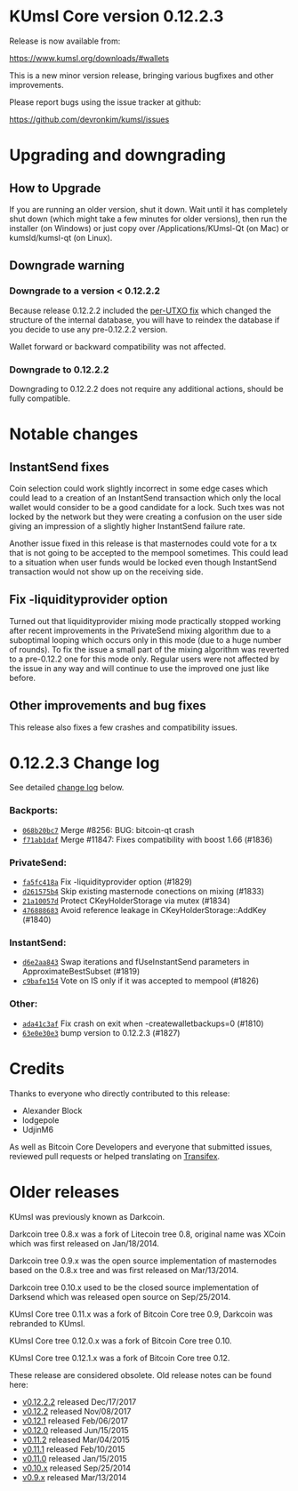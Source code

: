 KUmsl Core version 0.12.2.3
==========================

Release is now available from:

  <https://www.kumsl.org/downloads/#wallets>

This is a new minor version release, bringing various bugfixes and other
improvements.

Please report bugs using the issue tracker at github:

  <https://github.com/devronkim/kumsl/issues>


Upgrading and downgrading
=========================

How to Upgrade
--------------

If you are running an older version, shut it down. Wait until it has completely
shut down (which might take a few minutes for older versions), then run the
installer (on Windows) or just copy over /Applications/KUmsl-Qt (on Mac) or
kumsld/kumsl-qt (on Linux).

Downgrade warning
-----------------

### Downgrade to a version < 0.12.2.2

Because release 0.12.2.2 included the [per-UTXO fix](release-notes/kumsl/release-notes-0.12.2.2.md#per-utxo-fix)
which changed the structure of the internal database, you will have to reindex
the database if you decide to use any pre-0.12.2.2 version.

Wallet forward or backward compatibility was not affected.

### Downgrade to 0.12.2.2

Downgrading to 0.12.2.2 does not require any additional actions, should be
fully compatible.

Notable changes
===============

InstantSend fixes
-----------------

Coin selection could work slightly incorrect in some edge cases which could
lead to a creation of an InstantSend transaction which only the local wallet
would consider to be a good candidate for a lock. Such txes was not locked by
the network but they were creating a confusion on the user side giving an
impression of a slightly higher InstantSend failure rate.

Another issue fixed in this release is that masternodes could vote for a tx
that is not going to be accepted to the mempool sometimes. This could lead to
a situation when user funds would be locked even though InstantSend transaction
would not show up on the receiving side.

Fix -liquidityprovider option
-----------------------------

Turned out that liquidityprovider mixing mode practically stopped working after
recent improvements in the PrivateSend mixing algorithm due to a suboptimal
looping which occurs only in this mode (due to a huge number of rounds). To fix
the issue a small part of the mixing algorithm was reverted to a pre-0.12.2 one
for this mode only. Regular users were not affected by the issue in any way and
will continue to use the improved one just like before.

Other improvements and bug fixes
--------------------------------

This release also fixes a few crashes and compatibility issues.


0.12.2.3 Change log
===================

See detailed [change log](https://github.com/devronkim/kumsl/compare/v0.12.2.2...devronkim:v0.12.2.3) below.

### Backports:
- [`068b20bc7`](https://github.com/devronkim/kumsl/commit/068b20bc7) Merge #8256: BUG: bitcoin-qt crash
- [`f71ab1daf`](https://github.com/devronkim/kumsl/commit/f71ab1daf) Merge #11847: Fixes compatibility with boost 1.66 (#1836)

### PrivateSend:
- [`fa5fc418a`](https://github.com/devronkim/kumsl/commit/fa5fc418a) Fix -liquidityprovider option (#1829)
- [`d261575b4`](https://github.com/devronkim/kumsl/commit/d261575b4) Skip existing masternode conections on mixing (#1833)
- [`21a10057d`](https://github.com/devronkim/kumsl/commit/21a10057d) Protect CKeyHolderStorage via mutex (#1834)
- [`476888683`](https://github.com/devronkim/kumsl/commit/476888683) Avoid reference leakage in CKeyHolderStorage::AddKey (#1840)

### InstantSend:
- [`d6e2aa843`](https://github.com/devronkim/kumsl/commit/d6e2aa843) Swap iterations and fUseInstantSend parameters in ApproximateBestSubset (#1819)
- [`c9bafe154`](https://github.com/devronkim/kumsl/commit/c9bafe154) Vote on IS only if it was accepted to mempool (#1826)

### Other:
- [`ada41c3af`](https://github.com/devronkim/kumsl/commit/ada41c3af) Fix crash on exit when -createwalletbackups=0 (#1810)
- [`63e0e30e3`](https://github.com/devronkim/kumsl/commit/63e0e30e3) bump version to 0.12.2.3 (#1827)

Credits
=======

Thanks to everyone who directly contributed to this release:

- Alexander Block
- lodgepole
- UdjinM6

As well as Bitcoin Core Developers and everyone that submitted issues,
reviewed pull requests or helped translating on
[Transifex](https://www.transifex.com/projects/p/kumsl/).


Older releases
==============

KUmsl was previously known as Darkcoin.

Darkcoin tree 0.8.x was a fork of Litecoin tree 0.8, original name was XCoin
which was first released on Jan/18/2014.

Darkcoin tree 0.9.x was the open source implementation of masternodes based on
the 0.8.x tree and was first released on Mar/13/2014.

Darkcoin tree 0.10.x used to be the closed source implementation of Darksend
which was released open source on Sep/25/2014.

KUmsl Core tree 0.11.x was a fork of Bitcoin Core tree 0.9,
Darkcoin was rebranded to KUmsl.

KUmsl Core tree 0.12.0.x was a fork of Bitcoin Core tree 0.10.

KUmsl Core tree 0.12.1.x was a fork of Bitcoin Core tree 0.12.

These release are considered obsolete. Old release notes can be found here:

- [v0.12.2.2](release-notes/kumsl/release-notes-0.12.2.2.md) released Dec/17/2017
- [v0.12.2](release-notes/kumsl/release-notes-0.12.2.md) released Nov/08/2017
- [v0.12.1](release-notes/kumsl/release-notes-0.12.1.md) released Feb/06/2017
- [v0.12.0](release-notes/kumsl/release-notes-0.12.0.md) released Jun/15/2015
- [v0.11.2](release-notes/kumsl/release-notes-0.11.2.md) released Mar/04/2015
- [v0.11.1](release-notes/kumsl/release-notes-0.11.1.md) released Feb/10/2015
- [v0.11.0](release-notes/kumsl/release-notes-0.11.0.md) released Jan/15/2015
- [v0.10.x](release-notes/kumsl/release-notes-0.10.0.md) released Sep/25/2014
- [v0.9.x](release-notes/kumsl/release-notes-0.9.0.md) released Mar/13/2014

